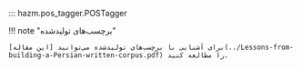 ::: hazm.pos_tagger.POSTagger

!!! note "برچسب‌های تولیدشده"

    برای آشنایی با برچسب‌های تولیدشده می‌توانید [این مقاله](../Lessons-from-building-a-Persian-written-corpus.pdf) را مطالعه کنید.
